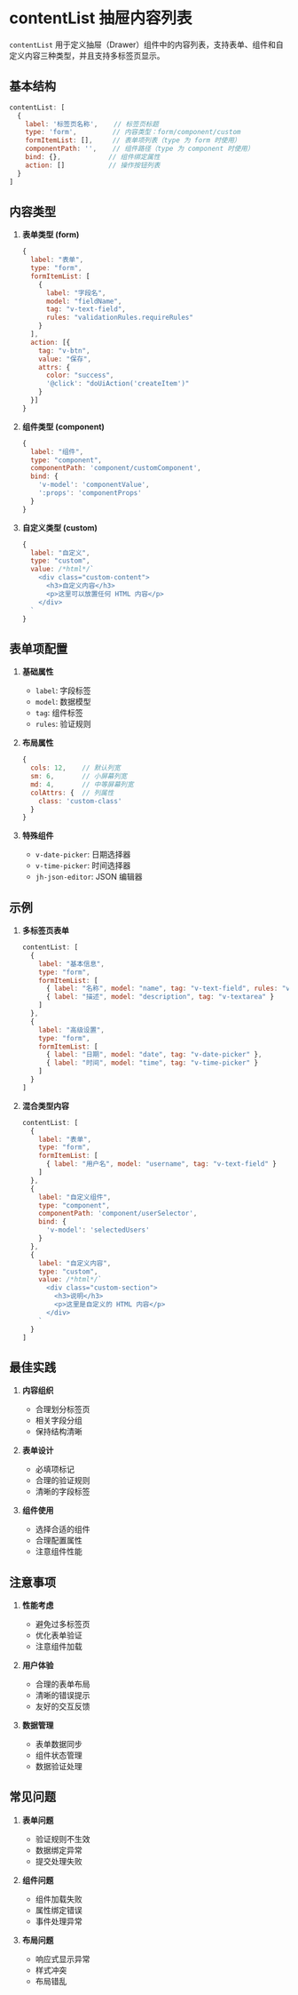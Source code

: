 # contentList 抽屉内容列表

`contentList` 用于定义抽屉（Drawer）组件中的内容列表，支持表单、组件和自定义内容三种类型，并且支持多标签页显示。

## 基本结构

```javascript
contentList: [
  {
    label: '标签页名称',    // 标签页标题
    type: 'form',         // 内容类型：form/component/custom
    formItemList: [],     // 表单项列表（type 为 form 时使用）
    componentPath: '',    // 组件路径（type 为 component 时使用）
    bind: {},            // 组件绑定属性
    action: []           // 操作按钮列表
  }
]
```

## 内容类型

1. **表单类型 (form)**
   ```javascript
   {
     label: "表单",
     type: "form",
     formItemList: [
       {
         label: "字段名",
         model: "fieldName",
         tag: "v-text-field",
         rules: "validationRules.requireRules"
       }
     ],
     action: [{
       tag: "v-btn",
       value: "保存",
       attrs: {
         color: "success",
         '@click': "doUiAction('createItem')"
       }
     }]
   }
   ```

2. **组件类型 (component)**
   ```javascript
   {
     label: "组件",
     type: "component",
     componentPath: 'component/customComponent',
     bind: {
       'v-model': 'componentValue',
       ':props': 'componentProps'
     }
   }
   ```

3. **自定义类型 (custom)**
   ```javascript
   {
     label: "自定义",
     type: "custom",
     value: /*html*/`
       <div class="custom-content">
         <h3>自定义内容</h3>
         <p>这里可以放置任何 HTML 内容</p>
       </div>
     `
   }
   ```

## 表单项配置

1. **基础属性**
   - `label`: 字段标签
   - `model`: 数据模型
   - `tag`: 组件标签
   - `rules`: 验证规则

2. **布局属性**
   ```javascript
   {
     cols: 12,    // 默认列宽
     sm: 6,       // 小屏幕列宽
     md: 4,       // 中等屏幕列宽
     colAttrs: {  // 列属性
       class: 'custom-class'
     }
   }
   ```

3. **特殊组件**
   - `v-date-picker`: 日期选择器
   - `v-time-picker`: 时间选择器
   - `jh-json-editor`: JSON 编辑器

## 示例

1. **多标签页表单**
   ```javascript
   contentList: [
     {
       label: "基本信息",
       type: "form",
       formItemList: [
         { label: "名称", model: "name", tag: "v-text-field", rules: "validationRules.requireRules" },
         { label: "描述", model: "description", tag: "v-textarea" }
       ]
     },
     {
       label: "高级设置",
       type: "form",
       formItemList: [
         { label: "日期", model: "date", tag: "v-date-picker" },
         { label: "时间", model: "time", tag: "v-time-picker" }
       ]
     }
   ]
   ```

2. **混合类型内容**
   ```javascript
   contentList: [
     {
       label: "表单",
       type: "form",
       formItemList: [
         { label: "用户名", model: "username", tag: "v-text-field" }
       ]
     },
     {
       label: "自定义组件",
       type: "component",
       componentPath: 'component/userSelector',
       bind: {
         'v-model': 'selectedUsers'
       }
     },
     {
       label: "自定义内容",
       type: "custom",
       value: /*html*/`
         <div class="custom-section">
           <h3>说明</h3>
           <p>这里是自定义的 HTML 内容</p>
         </div>
       `
     }
   ]
   ```

## 最佳实践

1. **内容组织**
   - 合理划分标签页
   - 相关字段分组
   - 保持结构清晰

2. **表单设计**
   - 必填项标记
   - 合理的验证规则
   - 清晰的字段标签

3. **组件使用**
   - 选择合适的组件
   - 合理配置属性
   - 注意组件性能

## 注意事项

1. **性能考虑**
   - 避免过多标签页
   - 优化表单验证
   - 注意组件加载

2. **用户体验**
   - 合理的表单布局
   - 清晰的错误提示
   - 友好的交互反馈

3. **数据管理**
   - 表单数据同步
   - 组件状态管理
   - 数据验证处理

## 常见问题

1. **表单问题**
   - 验证规则不生效
   - 数据绑定异常
   - 提交处理失败

2. **组件问题**
   - 组件加载失败
   - 属性绑定错误
   - 事件处理异常

3. **布局问题**
   - 响应式显示异常
   - 样式冲突
   - 布局错乱 